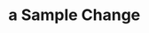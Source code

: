 <!--
 * @Description: 
 * @version: 
 * @Author: youyuan
 * @Date: 2021-02-18 21:24:05
 * @LastEdited: 
 * @LastEditTime: 2021-02-18 22:25:30
-->
# a Sample Change
